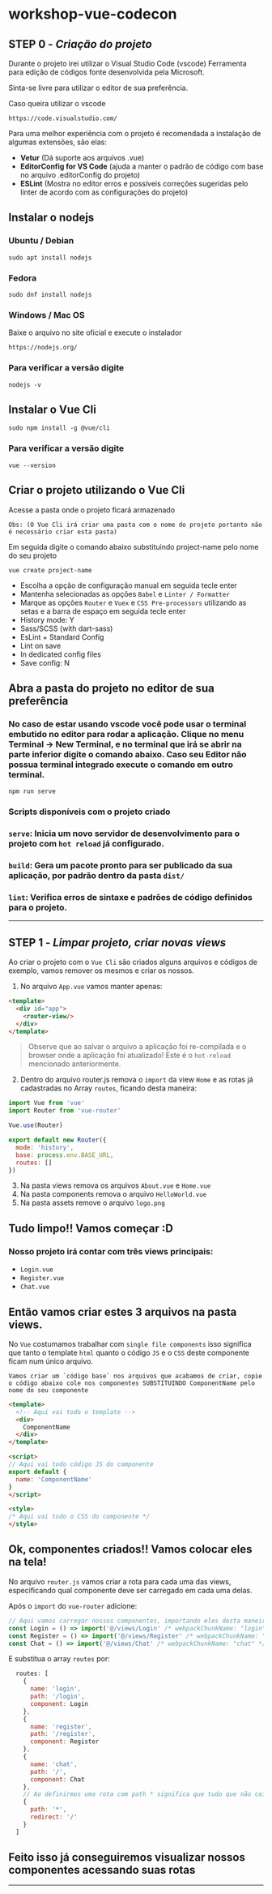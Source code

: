 # workshop-vue-codecon

## **STEP 0** - *Criação do projeto*

Durante o projeto irei utilizar o Visual Studio Code (vscode) Ferramenta para edição de códigos fonte desenvolvida pela Microsoft. 

Sinta-se livre para utilizar o editor de sua preferência.

Caso queira utilizar o vscode
```
https://code.visualstudio.com/
```

Para uma melhor experiência com o projeto é recomendada a instalação de algumas extensões, são elas:
* **Vetur** (Dá suporte aos arquivos .vue)
* **EditorConfig for VS Code** (ajuda a manter o padrão de código com base no arquivo .editorConfig do projeto)
* **ESLint** (Mostra no editor erros e possíveis correções sugeridas pelo linter de acordo com as configurações do projeto)

## Instalar o nodejs

### Ubuntu / Debian
```
sudo apt install nodejs
```

### Fedora
```
sudo dnf install nodejs
```

### Windows / Mac OS
Baixe o arquivo no site oficial e execute o instalador
```
https://nodejs.org/
```

### Para verificar a versão digite
```
nodejs -v
```

## Instalar o Vue Cli
```
sudo npm install -g @vue/cli
```

### Para verificar a versão digite
```
vue --version
```

## Criar o projeto utilizando o Vue Cli
Acesse a pasta onde o projeto ficará armazenado

`Obs: (O Vue Cli irá criar uma pasta com o nome do projeto portanto não é necessário criar esta pasta)`

Em seguida digite o comando abaixo substituindo project-name pelo nome do seu projeto
```
vue create project-name
```

* Escolha a opção de configuração manual em seguida tecle enter
* Mantenha selecionadas as opções `Babel` e `Linter / Formatter`
* Marque as opções `Router` e `Vuex` e `CSS Pre-processors` utilizando as setas e a barra de espaço em seguida tecle enter
* History mode: Y
* Sass/SCSS (with dart-sass)
* EsLint + Standard  Config
* Lint on save
* In dedicated config files
* Save config: N


## Abra a pasta do projeto no editor de sua preferência

### No caso de estar usando vscode você pode usar o terminal embutido no editor para rodar a aplicação. Clique no menu Terminal -> New Terminal, e no terminal que irá se abrir na parte inferior digite o comando abaixo. Caso seu Editor não possua terminal integrado execute o comando em outro terminal.
```
npm run serve
```

### Scripts disponíveis com o projeto criado
### `serve`: Inicia um novo servidor de desenvolvimento para o projeto com `hot reload` já configurado.

### `build`: Gera um pacote pronto para ser publicado da sua aplicação, por padrão dentro da pasta `dist/`

### `lint`: Verifica erros de sintaxe e padrões de código definidos para o projeto.

---
## **STEP 1** - *Limpar projeto, criar novas views*

Ao criar o projeto com o `Vue Cli` são criados alguns arquivos e códigos de exemplo, vamos remover os mesmos e criar os nossos.

1) No arquivo `App.vue` vamos manter apenas:
```html
<template>
  <div id="app">
    <router-view/>
  </div>
</template>
```

> Observe que ao salvar o arquivo a aplicação foi re-compilada e o browser onde a aplicação foi atualizado! Este é o `hot-reload` mencionado anteriormente.

2) Dentro do arquivo router.js remova o `import` da view `Home` e as rotas já cadastradas no Array `routes`, ficando desta maneira:

```javascript
import Vue from 'vue'
import Router from 'vue-router'

Vue.use(Router)

export default new Router({
  mode: 'history',
  base: process.env.BASE_URL,
  routes: []
})
```

3) Na pasta views remova os arquivos `About.vue` e `Home.vue`
4) Na pasta components remova o arquivo `HelloWorld.vue`
5) Na pasta assets remove o arquivo `logo.png`

## Tudo limpo!! Vamos começar :D

### Nosso projeto irá contar com três views principais:

* `Login.vue`
* `Register.vue`
* `Chat.vue`

## Então vamos criar estes 3 arquivos na pasta views.

No `Vue` costumamos trabalhar com `single file components` isso significa que tanto o template `html` quanto o código `JS` e o `CSS` deste componente ficam num único arquivo.

```
Vamos criar um `código base` nos arquivos que acabamos de criar, copie o código abaixo cole nos componentes SUBSTITUINDO ComponentName pelo nome do seu componente
```

```html
<template>
  <!-- Aqui vai todo o template -->
  <div>
    ComponentName
  </div>
</template>

<script>
// Aqui vai todo código JS do componente
export default {
  name: 'ComponentName'
}
</script>

<style>
/* Aqui vai todo o CSS do componente */
</style>
```

## Ok, componentes criados!! Vamos colocar eles na tela!

No arquivo `router.js` vamos criar a rota para cada uma das views, especificando qual componente deve ser carregado em cada uma delas.

Após o `import` do `vue-router` adicione:
```javascript
// Aqui vamos carregar nossos componentes, importando eles desta maneira serão criados arquivos separados para cada um dos componentes e estes só serão carregados após a rota ser acessada.
const Login = () => import('@/views/Login' /* webpackChunkName: "login" */)
const Register = () => import('@/views/Register' /* webpackChunkName: "register" */)
const Chat = () => import('@/views/Chat' /* webpackChunkName: "chat" */)
```

E substitua o array `routes` por:
```javascript
  routes: [
    {
      name: 'login',
      path: '/login',
      component: Login
    },
    {
      name: 'register',
      path: '/register',
      component: Register
    },
    {
      name: 'chat',
      path: '/',
      component: Chat
    },
    // Ao definirmos uma rota com path * significa que tudo que não coincidir com uma das rotas já definidas irá utilizar esta rota. Útil para construção de páginas de erro 404 por exemplo. No nosso caso iremos redirecionar para o chat.
    {
      path: '*',
      redirect: '/'
    }
  ]
```

## Feito isso já conseguiremos visualizar nossos componentes acessando suas rotas

---